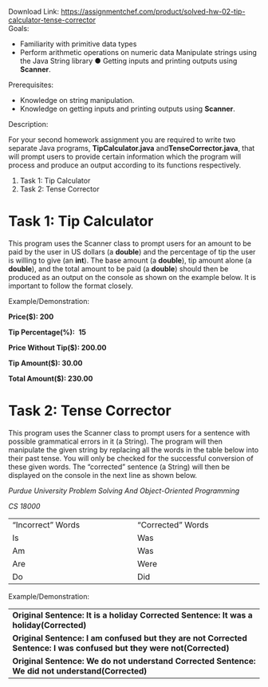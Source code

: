 Download Link: https://assignmentchef.com/product/solved-hw-02-tip-calculator-tense-corrector
<br>
Goals:

<ul>

 <li>Familiarity with primitive data types</li>

 <li>Perform ​arithmetic operations on numeric data Manipulate strings using the Java String library ● Getting inputs and printing outputs using ​<strong>Scanner</strong>​.</li>

</ul>




Prerequisites:

<ul>

 <li>Knowledge on string manipulation.</li>

 <li>Knowledge on getting inputs and printing outputs using ​<strong>Scanner</strong>​.</li>

</ul>




Description:

For your second homework assignment you are required to write two separate Java programs, ​<strong>TipCalculator.java</strong>​ ​and​ ​<strong>TenseCorrector.java</strong>​, ​that will prompt users to provide certain information which the program will process and produce an output according to its functions respectively.

<ol>

 <li>Task 1: Tip Calculator​</li>

 <li>Task 2: ​Tense Corrector</li>

</ol>




<h1>Task 1: Tip Calculator</h1>

This program uses the Scanner class to prompt users for an amount to be paid by the user in US dollars (a ​<strong>double</strong>​) and the percentage of tip the user is willing to give (an ​<strong>int</strong>​). The base amount (a ​<strong>double</strong>​), tip amount alone (a ​<strong>double</strong>​), and the total amount to be paid (a <strong>double</strong>​) should then be produced as an output on the console as shown on the example below. It is important to follow the format closely.




Example/Demonstration:




<strong>Price($): </strong>​<strong>200 </strong>

<strong>Tip Percentage(%):</strong> ​ ​<strong>15 </strong>

<strong> </strong>

<strong>Price Without Tip($): 200.00 </strong>

<strong>Tip Amount($): 30.00 </strong>

<strong>Total Amount($): 230.00</strong>

<strong> </strong>




<h1>Task 2: Tense Corrector</h1>

This program uses the Scanner class to prompt users for a sentence with possible grammatical errors in it (a String). The program will then manipulate the given string by replacing all the words in the table below into their past tense. You will only be checked for the successful conversion of these given words. The “corrected” sentence (a String) will then be displayed on the console in the next line as shown below.




<em>Purdue University                                                                       </em><strong> </strong>​<em>Problem Solving And Object-Oriented Programming </em>

<em>CS 18000 </em>







<table width="597">

 <tbody>

  <tr>

   <td width="298">“Incorrect” Words</td>

   <td width="298">“Corrected” Words</td>

  </tr>

  <tr>

   <td width="298">Is</td>

   <td width="298">Was</td>

  </tr>

  <tr>

   <td width="298">Am</td>

   <td width="298">Was</td>

  </tr>

  <tr>

   <td width="298">Are</td>

   <td width="298">Were</td>

  </tr>

  <tr>

   <td width="298">Do</td>

   <td width="298">Did</td>

  </tr>

 </tbody>

</table>







Example/Demonstration:




<table width="598">

 <tbody>

  <tr>

   <td width="598"><strong>Original Sentence:</strong>​ ​<strong>It is a holiday </strong><strong>Corrected Sentence: It was a holiday(Corrected)</strong></td>

  </tr>

  <tr>

   <td width="598"><strong>Original Sentence: </strong>​<strong>I am confused but they are not </strong><strong>Corrected Sentence: I was confused but they were </strong><strong>not(Corrected) </strong></td>

  </tr>

  <tr>

   <td width="598"><strong>Original Sentence: </strong>​<strong>We do not understand </strong><strong>Corrected Sentence: We did not understand(Corrected) </strong></td>

  </tr>

 </tbody>

</table>


